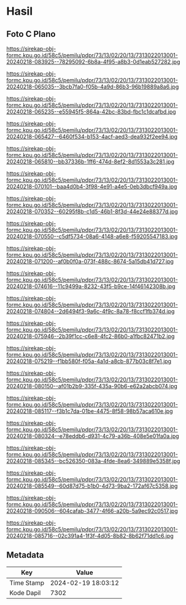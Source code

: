 # Hasil

## Foto C Plano

https://sirekap-obj-formc.kpu.go.id/58c5/pemilu/pdpr/73/13/02/20/13/7313022013001-20240218-083925--78295092-6b8a-4f95-a8b3-0d1eab527282.jpg

https://sirekap-obj-formc.kpu.go.id/58c5/pemilu/pdpr/73/13/02/20/13/7313022013001-20240218-065035--3bcb7fa0-f05b-4a9d-86b3-96b19889a8a6.jpg

https://sirekap-obj-formc.kpu.go.id/58c5/pemilu/pdpr/73/13/02/20/13/7313022013001-20240218-065235--e55945f5-864a-42bc-83bd-fbc1c1dcafbd.jpg

https://sirekap-obj-formc.kpu.go.id/58c5/pemilu/pdpr/73/13/02/20/13/7313022013001-20240218-065427--6460f534-b153-4acf-aed3-dea932f2ee94.jpg

https://sirekap-obj-formc.kpu.go.id/58c5/pemilu/pdpr/73/13/02/20/13/7313022013001-20240218-065810--bb37336b-1ff6-474d-8ef2-8d1553a3c281.jpg

https://sirekap-obj-formc.kpu.go.id/58c5/pemilu/pdpr/73/13/02/20/13/7313022013001-20240218-070101--baa4d0b4-3f98-4e91-a4e5-0eb3dbcf949a.jpg

https://sirekap-obj-formc.kpu.go.id/58c5/pemilu/pdpr/73/13/02/20/13/7313022013001-20240218-070352--60295f8b-c1d5-46b1-8f3d-44e24e88377d.jpg

https://sirekap-obj-formc.kpu.go.id/58c5/pemilu/pdpr/73/13/02/20/13/7313022013001-20240218-070550--c5df5734-08a6-4148-a6e8-f59205547183.jpg

https://sirekap-obj-formc.kpu.go.id/58c5/pemilu/pdpr/73/13/02/20/13/7313022013001-20240218-071200--af0b0f0a-073f-488c-8674-5a15db41d727.jpg

https://sirekap-obj-formc.kpu.go.id/58c5/pemilu/pdpr/73/13/02/20/13/7313022013001-20240218-074616--11c9499a-8232-43f5-b9ce-14f46142308b.jpg

https://sirekap-obj-formc.kpu.go.id/58c5/pemilu/pdpr/73/13/02/20/13/7313022013001-20240218-074804--2d6494f3-9a6c-4f9c-8a78-f8ccf1fb374d.jpg

https://sirekap-obj-formc.kpu.go.id/58c5/pemilu/pdpr/73/13/02/20/13/7313022013001-20240218-075946--2b39f1cc-c6e8-4fc2-86b0-a1fbc82471b2.jpg

https://sirekap-obj-formc.kpu.go.id/58c5/pemilu/pdpr/73/13/02/20/13/7313022013001-20240218-075219--f1bb580f-f05a-4a1d-a8cb-877b03c8f7e1.jpg

https://sirekap-obj-formc.kpu.go.id/58c5/pemilu/pdpr/73/13/02/20/13/7313022013001-20240218-080150--af01b2b9-335f-435a-90b6-e62a2abcb074.jpg

https://sirekap-obj-formc.kpu.go.id/58c5/pemilu/pdpr/73/13/02/20/13/7313022013001-20240218-085117--f3b1c7da-01be-4475-8f58-98b57aca610e.jpg

https://sirekap-obj-formc.kpu.go.id/58c5/pemilu/pdpr/73/13/02/20/13/7313022013001-20240218-080324--e78eddb6-d931-4c79-a36b-408e5e01fa0a.jpg

https://sirekap-obj-formc.kpu.go.id/58c5/pemilu/pdpr/73/13/02/20/13/7313022013001-20240218-085345--bc526350-083a-4fde-8ea6-349889e5358f.jpg

https://sirekap-obj-formc.kpu.go.id/58c5/pemilu/pdpr/73/13/02/20/13/7313022013001-20240218-085549--60d87d75-b1b0-4d73-9ba2-172af67c5358.jpg

https://sirekap-obj-formc.kpu.go.id/58c5/pemilu/pdpr/73/13/02/20/13/7313022013001-20240218-090506--604cafab-3477-4f66-a20b-5a9ec92c0517.jpg

https://sirekap-obj-formc.kpu.go.id/58c5/pemilu/pdpr/73/13/02/20/13/7313022013001-20240218-085716--02c391a4-1f3f-4d05-8b82-8b62f71dd1c6.jpg


## Metadata

| Key        | Value               |
| ---------- | ------------------- |
| Time Stamp | 2024-02-19 18:03:12 |
| Kode Dapil | 7302                |



